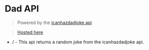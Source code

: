 # Dad API

> Powered by the [icanhazdadjoke api](https://icanhazdadjoke.com/)

> [Hosted here](https://api.jajjferris.com/dad)

* / - This api returns a random joke from the icanhazdadjoke api.
